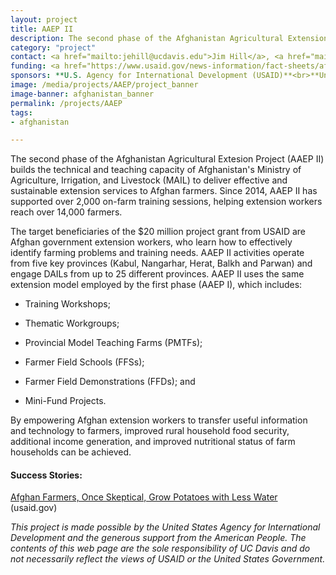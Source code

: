 ```yaml
---
layout: project
title: AAEP II
description: The second phase of the Afghanistan Agricultural Extension Project (AAEP II) seeks to build the capacity of Afghanistan’s Ministry of Agriculture, Irrigation, and Livestock (MAIL) and selected Directorates (DAILs) to deliver effective extension services to rural clientele in targeted regions across Afghanistan.
category: "project"
contact: <a href="mailto:jehill@ucdavis.edu">Jim Hill</a>, <a href="mailto:nmmadden@ucdavis.edu">Nicholas Madden</a>
funding: <a href="https://www.usaid.gov/news-information/fact-sheets/afghanistan-agriculture-extension-project-ii-aaep-ii">USAID Fact Sheet</a>
sponsors: **U.S. Agency for International Development (USAID)**<br>**Univeristy of California, Davis**<br>Purdue University<br>Washington State University<br>University of Maryland<br>Texas A&M University<br>
image: /media/projects/AAEP/project_banner
image-banner: afghanistan_banner
permalink: /projects/AAEP
tags:
- afghanistan

---
```

The second phase of the Afghanistan Agricultural Extesion Project (AAEP II) builds the technical and teaching capacity of Afghanistan's Ministry of Agriculture, Irrigation, and Livestock (MAIL) to deliver effective and sustainable extension services to Afghan farmers. Since 2014, AAEP II has supported over 2,000 on-farm training sessions, helping extension workers reach over 14,000 farmers.

The target beneficiaries of the $20 million project grant from USAID are Afghan government extension workers, who learn how to effectively identify farming problems and training needs. AAEP II activities operate from five key provinces (Kabul, Nangarhar, Herat, Balkh and Parwan) and engage DAILs from up to 25 different provinces. AAEP II uses the same extension model employed by the first phase (AAEP I), which includes:

* Training Workshops;

* Thematic Workgroups;

* Provincial Model Teaching Farms (PMTFs);

* Farmer Field Schools (FFSs);

* Farmer Field Demonstrations (FFDs); and

* Mini-Fund Projects.

By empowering Afghan extension workers to transfer useful information and technology to farmers, improved rural household food security, additional income generation, and improved nutritional status of farm households can be achieved.

#### Success Stories:
<a href="https://www.usaid.gov/results-data/success-stories/new-crop-offers-potential-more-income">Afghan Farmers, Once Skeptical, Grow Potatoes with Less Water</a> (usaid.gov)

<i>This project is made possible by the United States Agency for International Development and the generous support from the American People. The contents of this web page are the sole responsibility of UC Davis and do not necessarily reflect the views of USAID or the United States Government.</i>
